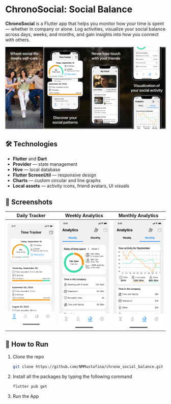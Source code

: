# ChronoSocial: Social Balance

**ChronoSocial** is a Flutter app that helps you monitor how your time is spent — whether in company or alone. Log activities, visualize your social balance across days, weeks, and months, and gain insights into how you connect with others.

![Preview](assets/images/preview.png)

## 🛠️ Technologies

- **Flutter** and **Dart**
- **Provider** — state management
- **Hive** — local database
- **Flutter ScreenUtil** — responsive design
- **Charts** — custom circular and line graphs
- **Local assets** — activity icons, friend avatars, UI visuals

## 📱 Screenshots

| Daily Tracker | Weekly Analytics | Monthly Analytics |
|---------------|------------------|--------------------|
| ![Time Tracker](assets/images/screenshot_01.png) | ![Weekly](assets/images/screenshot_02.png) | ![Monthly](assets/images/screenshot_03.png) |

## 🚀 How to Run

1. Clone the repo
   ```sh
   git clone https://github.com/NMMustafina/chrono_social_balance.git
   ```
2. Install all the packages by typing the following command
   ```sh
   flutter pub get
   ```
3. Run the App
